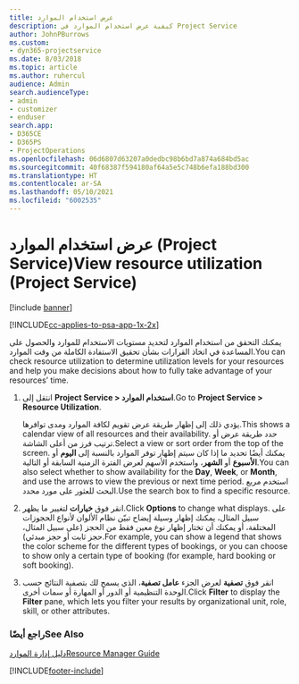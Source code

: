 ```yaml
---
title: عرض استخدام الموارد
description: كيفية عرض استخدام الموارد في Project Service
author: JohnPBurrows
ms.custom:
- dyn365-projectservice
ms.date: 8/03/2018
ms.topic: article
ms.author: ruhercul
audience: Admin
search.audienceType:
- admin
- customizer
- enduser
search.app:
- D365CE
- D365PS
- ProjectOperations
ms.openlocfilehash: 06d6807d63207a0dedbc98b6bd7a874a684bd5ac
ms.sourcegitcommit: 40f68387f594180af64a5e5c748b6efa188bd300
ms.translationtype: HT
ms.contentlocale: ar-SA
ms.lasthandoff: 05/10/2021
ms.locfileid: "6002535"
---
```

# <a name="view-resource-utilization-project-service"></a><span data-ttu-id="15cb8-103">عرض استخدام الموارد (Project Service)</span><span class="sxs-lookup"><span data-stu-id="15cb8-103">View resource utilization (Project Service)</span></span>

[!include [banner](../includes/psa-now-project-operations.md)]

[!INCLUDE[cc-applies-to-psa-app-1x-2x](../includes/cc-applies-to-psa-app-1x-2x.md)]

<span data-ttu-id="15cb8-104">يمكنك التحقق من استخدام الموارد لتحديد مستويات الاستخدام للموارد والحصول على المساعدة في اتخاذ القرارات بشأن تحقيق الاستفادة الكاملة من وقت الموارد.</span><span class="sxs-lookup"><span data-stu-id="15cb8-104">You can check resource utilization to determine utilization levels for your resources and help you make decisions about how to fully take advantage of your resources’ time.</span></span>  
  
1. <span data-ttu-id="15cb8-105">انتقل إلى **Project Service > استخدام الموارد‬**.</span><span class="sxs-lookup"><span data-stu-id="15cb8-105">Go to **Project Service > Resource Utilization**.</span></span> 

     <span data-ttu-id="15cb8-106">يؤدي ذلك إلى إظهار طريقة عرض تقويم لكافة الموارد ومدى توافرها.</span><span class="sxs-lookup"><span data-stu-id="15cb8-106">This shows a calendar view of all resources and their availability.</span></span> <span data-ttu-id="15cb8-107">حدد طريقة عرض أو ترتيب فرز من أعلى الشاشة.</span><span class="sxs-lookup"><span data-stu-id="15cb8-107">Select a view or sort order from the top of the screen.</span></span> <span data-ttu-id="15cb8-108">يمكنك أيضًا تحديد ما إذا كان سيتم إظهار توفر الموارد بالنسبة إلى **اليوم** أو **الأسبوع** أو **الشهر**، واستخدم الأسهم لعرض الفترة الزمنية السابقة أو التالية.</span><span class="sxs-lookup"><span data-stu-id="15cb8-108">You can also select whether to show availability for the **Day**, **Week**, or **Month**, and use the arrows to view the previous or next time period.</span></span> <span data-ttu-id="15cb8-109">استخدم مربع البحث للعثور على مورد محدد.</span><span class="sxs-lookup"><span data-stu-id="15cb8-109">Use the search box to find a specific resource.</span></span>      
  
2. <span data-ttu-id="15cb8-110">انقر فوق **خيارات** لتغيير ما يظهر.</span><span class="sxs-lookup"><span data-stu-id="15cb8-110">Click **Options** to change what displays.</span></span> <span data-ttu-id="15cb8-111">على سبيل المثال، يمكنك إظهار وسيلة إيضاح تبيّن نظام الألوان لأنواع الحجوزات المختلفة، أو يمكنك أن تختار إظهار نوع معين فقط من الحجز (على سبيل المثال، حجز ثابت أو حجز مبدئي).</span><span class="sxs-lookup"><span data-stu-id="15cb8-111">For example, you can show a legend that shows the color scheme for the different types of bookings, or you can choose to show only a certain type of booking (for example, hard booking or soft booking).</span></span>  

3. <span data-ttu-id="15cb8-112">انقر فوق **تصفية** لعرض الجزء **عامل تصفية**، الذي يسمح لك بتصفية النتائج حسب الوحدة التنظيمية أو الدور أو المهارة أو سمات أخرى.</span><span class="sxs-lookup"><span data-stu-id="15cb8-112">Click **Filter** to display the **Filter** pane, which lets you filter your results by organizational unit, role, skill, or other attributes.</span></span>  
  
### <a name="see-also"></a><span data-ttu-id="15cb8-113">راجع أيضًا</span><span class="sxs-lookup"><span data-stu-id="15cb8-113">See Also</span></span>  
 [<span data-ttu-id="15cb8-114">دليل إدارة الموارد</span><span class="sxs-lookup"><span data-stu-id="15cb8-114">Resource Manager Guide</span></span>](../psa/resource-manager-guide.md)


[!INCLUDE[footer-include](../includes/footer-banner.md)]